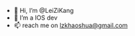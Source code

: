 - 👋 Hi, I’m @LeiZiKang
- 🌱 I’m a IOS dev
- 📫 reach me on lzkhaoshua@gmail.com

<!---
LeiZiKang/LeiZiKang is a ✨ special ✨ repository because its `README.md` (this file) appears on your GitHub profile.
You can click the Preview link to take a look at your changes.
--->
